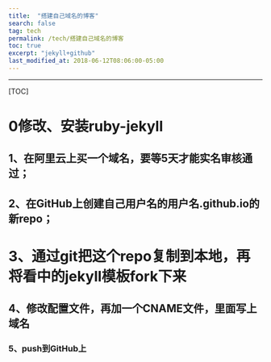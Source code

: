 ```yaml
---
title:  "搭建自己域名的博客"
search: false
tag: tech
permalink: /tech/搭建自己域名的博客
toc: true
excerpt: "jekyll+github"
last_modified_at: 2018-06-12T08:06:00-05:00
---
```


----

[TOC]



# 0修改、安装ruby-jekyll

## 1、在阿里云上买一个域名，要等5天才能实名审核通过；

## 2、在GitHub上创建自己用户名的用户名.github.io的新repo；

# 3、通过git把这个repo复制到本地，再将看中的jekyll模板fork下来

## 4、修改配置文件，再加一个CNAME文件，里面写上域名

### 5、push到GitHub上